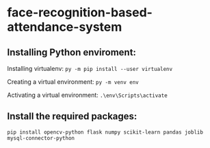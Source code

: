 # face-recognition-based-attendance-system  

## Installing Python enviroment:

Installing virtualenv:
`py -m pip install --user virtualenv`

Creating a virtual environment:
`py -m venv env`


Activating a virtual environment:
`.\env\Scripts\activate`

## Install the required packages:

`pip install opencv-python flask numpy scikit-learn pandas joblib mysql-connector-python`
